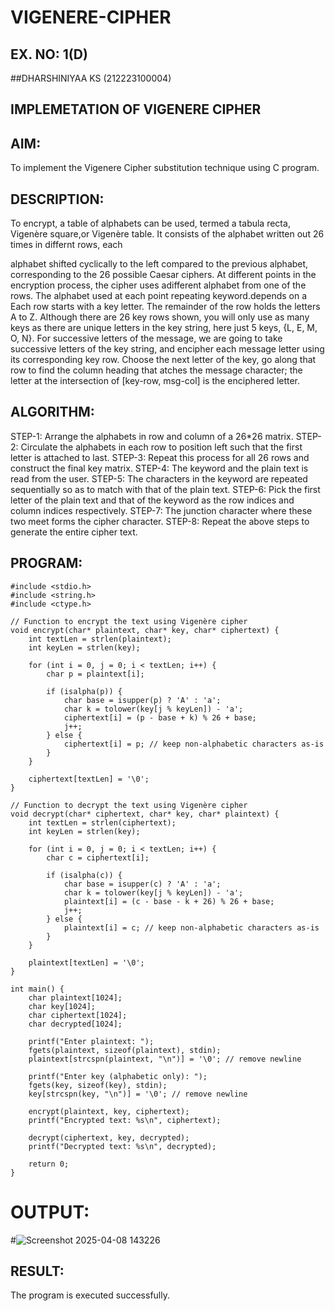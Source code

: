 # VIGENERE-CIPHER
## EX. NO: 1(D)
##DHARSHINIYAA KS (212223100004)

## IMPLEMETATION OF VIGENERE CIPHER
 

## AIM:

To implement the Vigenere Cipher substitution technique using C program.

## DESCRIPTION:

To encrypt, a table of alphabets can be used, termed a tabula recta, Vigenère square,or Vigenère table. It consists of the alphabet written out 26 times in differnt rows, each
 
alphabet shifted cyclically to the left compared to the previous alphabet, corresponding to the 26 possible Caesar ciphers. At different points in the encryption process, the cipher uses adifferent alphabet from one of the rows. The alphabet used at each point repeating keyword.depends on a Each row starts with a key letter. The remainder of the row holds the letters A to Z. Although there are 26 key rows shown, you will only use as many keys as there are unique letters in the key string, here just 5 keys, {L, E, M, O, N}. For successive letters of the message, we are going to take successive letters of the key string, and encipher each message letter using its corresponding key row. Choose the next letter of the key, go along that row to find the column heading that	atches the message character; the letter at the intersection of
[key-row, msg-col] is the enciphered letter.


## ALGORITHM:

STEP-1: Arrange the alphabets in row and column of a 26*26 matrix.
STEP-2: Circulate the alphabets in each row to position left such that the first letter is attached to last.
STEP-3: Repeat this process for all 26 rows and construct the final key matrix.
STEP-4: The keyword and the plain text is read from the user.
STEP-5: The characters in the keyword are repeated sequentially so as to match with that of the plain text.
STEP-6: Pick the first letter of the plain text and that of the keyword as the row indices and column indices respectively.
STEP-7: The junction character where these two meet forms the cipher character.
STEP-8: Repeat the above steps to generate the entire cipher text.


## PROGRAM:
```
#include <stdio.h>
#include <string.h>
#include <ctype.h>

// Function to encrypt the text using Vigenère cipher
void encrypt(char* plaintext, char* key, char* ciphertext) {
    int textLen = strlen(plaintext);
    int keyLen = strlen(key);

    for (int i = 0, j = 0; i < textLen; i++) {
        char p = plaintext[i];

        if (isalpha(p)) {
            char base = isupper(p) ? 'A' : 'a';
            char k = tolower(key[j % keyLen]) - 'a';
            ciphertext[i] = (p - base + k) % 26 + base;
            j++;
        } else {
            ciphertext[i] = p; // keep non-alphabetic characters as-is
        }
    }

    ciphertext[textLen] = '\0';
}

// Function to decrypt the text using Vigenère cipher
void decrypt(char* ciphertext, char* key, char* plaintext) {
    int textLen = strlen(ciphertext);
    int keyLen = strlen(key);

    for (int i = 0, j = 0; i < textLen; i++) {
        char c = ciphertext[i];

        if (isalpha(c)) {
            char base = isupper(c) ? 'A' : 'a';
            char k = tolower(key[j % keyLen]) - 'a';
            plaintext[i] = (c - base - k + 26) % 26 + base;
            j++;
        } else {
            plaintext[i] = c; // keep non-alphabetic characters as-is
        }
    }

    plaintext[textLen] = '\0';
}

int main() {
    char plaintext[1024];
    char key[1024];
    char ciphertext[1024];
    char decrypted[1024];

    printf("Enter plaintext: ");
    fgets(plaintext, sizeof(plaintext), stdin);
    plaintext[strcspn(plaintext, "\n")] = '\0'; // remove newline

    printf("Enter key (alphabetic only): ");
    fgets(key, sizeof(key), stdin);
    key[strcspn(key, "\n")] = '\0'; // remove newline

    encrypt(plaintext, key, ciphertext);
    printf("Encrypted text: %s\n", ciphertext);

    decrypt(ciphertext, key, decrypted);
    printf("Decrypted text: %s\n", decrypted);

    return 0;
}
```


# OUTPUT:

#![Screenshot 2025-04-08 143226](https://github.com/user-attachments/assets/90ca9e41-b0f1-4896-9ee6-19ad8e61150a)

## RESULT:
The program is executed successfully.
